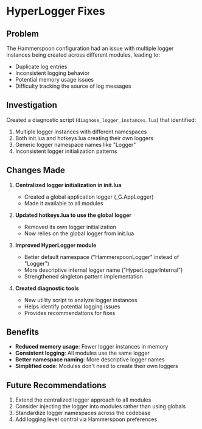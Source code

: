 # HyperLogger Fixes

## Problem
The Hammerspoon configuration had an issue with multiple logger instances being created across different modules, leading to:
- Duplicate log entries
- Inconsistent logging behavior
- Potential memory usage issues
- Difficulty tracking the source of log messages

## Investigation
Created a diagnostic script (`diagnose_logger_instances.lua`) that identified:
1. Multiple logger instances with different namespaces
2. Both init.lua and hotkeys.lua creating their own loggers
3. Generic logger namespace names like "Logger" 
4. Inconsistent logger initialization patterns

## Changes Made
1. **Centralized logger initialization in init.lua**
   - Created a global application logger (_G.AppLogger)
   - Made it available to all modules

2. **Updated hotkeys.lua to use the global logger**
   - Removed its own logger initialization
   - Now relies on the global logger from init.lua

3. **Improved HyperLogger module**
   - Better default namespace ("HammerspoonLogger" instead of "Logger")
   - More descriptive internal logger name ("HyperLoggerInternal")
   - Strengthened singleton pattern implementation

4. **Created diagnostic tools**
   - New utility script to analyze logger instances
   - Helps identify potential logging issues
   - Provides recommendations for fixes

## Benefits
- **Reduced memory usage**: Fewer logger instances in memory
- **Consistent logging**: All modules use the same logger
- **Better namespace naming**: More descriptive logger names
- **Simplified code**: Modules don't need to create their own loggers

## Future Recommendations
1. Extend the centralized logger approach to all modules
2. Consider injecting the logger into modules rather than using globals
3. Standardize logger namespaces across the codebase
4. Add logging level control via Hammerspoon preferences 
